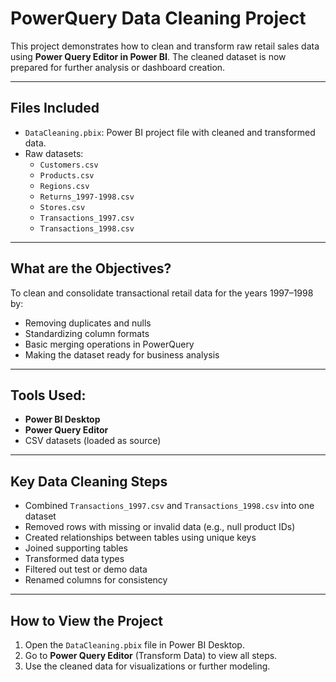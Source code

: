 # PowerQuery Data Cleaning Project

This project demonstrates how to clean and transform raw retail sales data using **Power Query Editor in Power BI**. The cleaned dataset is now prepared for further analysis or dashboard creation.

---

## Files Included

- `DataCleaning.pbix`: Power BI project file with cleaned and transformed data.
- Raw datasets:
  - `Customers.csv`
  - `Products.csv`
  - `Regions.csv`
  - `Returns_1997-1998.csv`
  - `Stores.csv`
  - `Transactions_1997.csv`
  - `Transactions_1998.csv`

---

## What are the Objectives?

To clean and consolidate transactional retail data for the years 1997–1998 by:
- Removing duplicates and nulls
- Standardizing column formats
- Basic merging operations in PowerQuery
- Making the dataset ready for business analysis

---

## Tools Used:

- **Power BI Desktop**
- **Power Query Editor**
- CSV datasets (loaded as source)

---

## Key Data Cleaning Steps

- Combined `Transactions_1997.csv` and `Transactions_1998.csv` into one dataset
- Removed rows with missing or invalid data (e.g., null product IDs)
- Created relationships between tables using unique keys
- Joined supporting tables
- Transformed data types
- Filtered out test or demo data
- Renamed columns for consistency

---

## How to View the Project

1. Open the `DataCleaning.pbix` file in Power BI Desktop.
2. Go to **Power Query Editor** (Transform Data) to view all steps.
3. Use the cleaned data for visualizations or further modeling.


